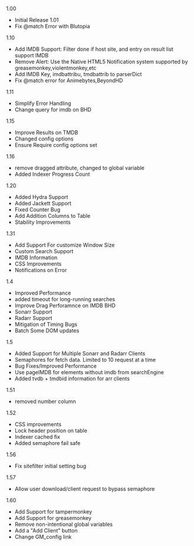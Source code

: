 1.00
* Initial Release
1.01
* Fix @match Error with Blutopia

1.10
* Add IMDB Support: Filter done if host site, and entry on result list support IMDB
* Remove Alert: Use the Native HTML5 Notification system supported by greasemonkey,violentmonkey,etc
* Add IMDB Key, imdbattribu, tmdbattrib to parserDict
* Fix @match error for Animebytes,BeyondHD

1.11 
* Simplify Error Handling
* Change query for imdb on BHD

1.15
* Improve Results on TMDB
* Changed config options
* Ensure Require config options set

1.16
* remove dragged attribute, changed to global variable
* Added Indexer Progress Count

1.20
* Added Hydra Support
* Added Jackett Support
* Fixed Counter Bug
* Add Addition Columns to Table
* Stability Improvements

1.31
* Add Support For customize Window Size
* Custom Search Support
* IMDB Information
* CSS Improvements
* Notifications on Error

1.4
* Improved Performance
* added timeout for long-running searches
* Improve Drag Perforamnce on IMDB BHD
* Sonarr Support 
* Radarr Support
* Mitigation of Timing Bugs
* Batch Some DOM updates

1.5
* Added Support for Multiple Sonarr and Radarr Clients
* Semaphores for fetch data. Limited to 10 request at a time
* Bug Fixes/Improved Performance
* Use pageIMDB for elements without imdb from searchEngine
* Added tvdb + tmdbid information for arr clients

1.51
* removed number column

1.52 
* CSS improvements
* Lock header position on table
* Indexer cached fix
* Added semaphore fail safe

1.56
* Fix sitefilter initial setting bug

1.57
* Allow user download/client request to bypass semaphore

1.60
* Add Support for tampermonkey
* Add Support for greasemonkey
* Remove non-intentional global variables
* Add a "Add Client" button
* Change GM_config link

